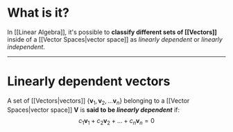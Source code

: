 # What is it?

In [[Linear Algebra]], it's possible to **classify different sets of [[Vectors]]** inside of a [[Vector Spaces|vector space]] as *linearly dependent* or *linearly independent*.

___
# Linearly dependent vectors

A set of [[Vectors|vectors]] $\{\mathbf{v}_{1}, \mathbf{v}_{2},\dots \mathbf{v}_{n}\}$ belonging to a [[Vector Spaces|vector space]] $\mathbf{V}$ is **said to be *linearly dependent*** if:
$$
c_{1}\mathbf{v}_{1} + c_{2}\mathbf{v}_{2} + \dots + c_{n}\mathbf{v}_{n} = 0
$$
